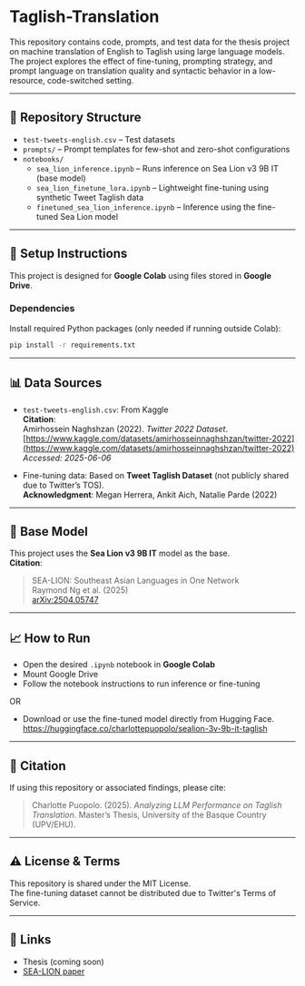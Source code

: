 # Taglish-Translation

This repository contains code, prompts, and test data for the thesis project on machine translation of English to Taglish using large language models. The project explores the effect of fine-tuning, prompting strategy, and prompt language on translation quality and syntactic behavior in a low-resource, code-switched setting.

---

## 📂 Repository Structure

- `test-tweets-english.csv` – Test datasets
- `prompts/` – Prompt templates for few-shot and zero-shot configurations
- `notebooks/`
  - `sea_lion_inference.ipynb` – Runs inference on Sea Lion v3 9B IT (base model)
  - `sea_lion_finetune_lora.ipynb` – Lightweight fine-tuning using synthetic Tweet Taglish data
  - `finetuned_sea_lion_inference.ipynb` – Inference using the fine-tuned Sea Lion model

---

## 🚀 Setup Instructions

This project is designed for **Google Colab** using files stored in **Google Drive**.

### Dependencies

Install required Python packages (only needed if running outside Colab):

```bash
pip install -r requirements.txt
```

---

## 📊 Data Sources

- `test-tweets-english.csv`: From Kaggle  
  **Citation**:  
  Amirhossein Naghshzan (2022). *Twitter 2022 Dataset*.  
  [https://www.kaggle.com/datasets/amirhosseinnaghshzan/twitter-2022](https://www.kaggle.com/datasets/amirhosseinnaghshzan/twitter-2022)  
  *Accessed: 2025-06-06*

- Fine-tuning data: Based on **Tweet Taglish Dataset** (not publicly shared due to Twitter’s TOS).  
  **Acknowledgment**: Megan Herrera, Ankit Aich, Natalie Parde (2022)

---

## 🧠 Base Model

This project uses the **Sea Lion v3 9B IT** model as the base.  
**Citation**:
> SEA-LION: Southeast Asian Languages in One Network  
> Raymond Ng et al. (2025)  
> [arXiv:2504.05747](https://arxiv.org/abs/2504.05747)

---

## 📈 How to Run

- Open the desired `.ipynb` notebook in **Google Colab**
- Mount Google Drive
- Follow the notebook instructions to run inference or fine-tuning

OR

- Download or use the fine-tuned model directly from Hugging Face. https://huggingface.co/charlottepuopolo/sealion-3v-9b-it-taglish 

---

## 📌 Citation

If using this repository or associated findings, please cite:

> Charlotte Puopolo. (2025). *Analyzing LLM Performance on Taglish Translation*. Master’s Thesis, University of the Basque Country (UPV/EHU).

---

## ⚠️ License & Terms

This repository is shared under the MIT License.  
The fine-tuning dataset cannot be distributed due to Twitter's Terms of Service.

---

## 🔗 Links

- Thesis (coming soon)
- [SEA-LION paper](https://arxiv.org/abs/2504.05747)

